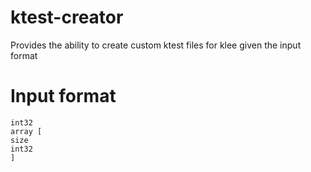 # ktest-creator

Provides the ability to create custom ktest files for klee given the input format

# Input format

```
int32
array [
size
int32
]
```

